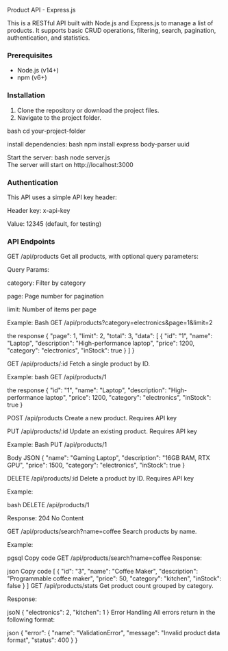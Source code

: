 Product API - Express.js

This is a RESTful API built with Node.js and Express.js to manage a list of products. It supports basic CRUD operations, filtering, search, pagination, authentication, and statistics.

### Prerequisites

- Node.js (v14+)
- npm (v6+)

### Installation

1. Clone the repository or download the project files.
2. Navigate to the project folder.

bash
cd your-project-folder

install dependencies: 
bash
npm install express body-parser uuid

Start the server:
bash
node server.js  
The server will start on http://localhost:3000

 ### Authentication

This API uses a simple API key header:

Header key: x-api-key

Value: 12345 (default, for testing)

### API Endpoints

GET /api/products
Get all products, with optional query parameters:

Query Params:

category: Filter by category

page: Page number for pagination

limit: Number of items per page

Example:
Bash 
GET /api/products?category=electronics&page=1&limit=2

the response 
{
  "page": 1,
  "limit": 2,
  "total": 3,
  "data": [
    {
      "id": "1",
      "name": "Laptop",
      "description": "High-performance laptop",
      "price": 1200,
      "category": "electronics",
      "inStock": true
    }
  ]
}

 GET /api/products/:id
Fetch a single product by ID.

Example:
bash
GET /api/products/1

the response
{
  "id": "1",
  "name": "Laptop",
  "description": "High-performance laptop",
  "price": 1200,
  "category": "electronics",
  "inStock": true
}

 POST /api/products
Create a new product.
Requires API key

PUT /api/products/:id
Update an existing product.
Requires API key

Example:
Bash
PUT /api/products/1

Body JSON
{
  "name": "Gaming Laptop",
  "description": "16GB RAM, RTX GPU",
  "price": 1500,
  "category": "electronics",
  "inStock": true
}

DELETE /api/products/:id
Delete a product by ID.
Requires API key

Example:

bash
DELETE /api/products/1

Response:
204 No Content

GET /api/products/search?name=coffee
Search products by name.

Example:

pgsql
Copy code
GET /api/products/search?name=coffee
Response:

json
Copy code
[
  {
    "id": "3",
    "name": "Coffee Maker",
    "description": "Programmable coffee maker",
    "price": 50,
    "category": "kitchen",
    "inStock": false
  }
]
GET /api/products/stats
Get product count grouped by category.

Response:

jsoN
{
  "electronics": 2,
  "kitchen": 1
}
 Error Handling
All errors return in the following format:

json
{
  "error": {
    "name": "ValidationError",
    "message": "Invalid product data format",
    "status": 400
  }
}

